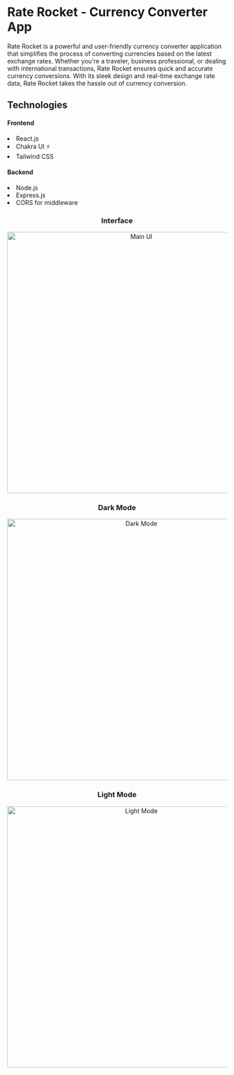 # Rate Rocket - Currency Converter App
<p>Rate Rocket is a powerful and user-friendly currency converter application that simplifies the process of converting currencies based on the latest exchange rates. Whether you're a traveler, business professional, or dealing with international transactions, Rate Rocket ensures quick and accurate currency conversions. With its sleek design and real-time exchange rate data, Rate Rocket takes the hassle out of currency conversion.</p>

## Technologies
<div >
  <div>
    <h4> Frontend</h4>
    <li>React.js</li>
    <li>Chakra UI ⚡️ </li>
    <li>Tailwind CSS </li>
  </div>

  <div>
    <h4>Backend</h4>
    <li>Node.js</li>
    <li>Express.js</li>
    <li>CORS for middleware</li>
  </div>
</div>






<h3 align="center">Interface</h3>
  <p align="center" width="100%">
<!--     <img width="600" alt="Screenshot 2024-01-31 at 13 51 32" src="https://github.com/kumuduwije/rate-rocket/assets/54832037/7a56e8e3-ce95-4d78-9616-6e8a3a261636"> -->

<img width="600" alt="Main UI" src="https://github.com/kumuduwije/rate-rocket/assets/54832037/ec4eb01b-8fa5-4508-abb6-a6725221bf9c">

    
</p>

  <h3 align="center">Dark Mode</h3>

  <p align="center" width="100%">
<!--     <img width="600" alt="Screenshot 2024-01-31 at 13 48 51" src="https://github.com/kumuduwije/rate-rocket/assets/54832037/7bd26204-2850-4b0a-817a-40dc82e8c4dd"> -->
    <img width="600" alt="Dark Mode" src="https://github.com/kumuduwije/rate-rocket/assets/54832037/1eaf2d0f-3b10-4e01-b0cc-2945c886c949">
  
  </p>

<h3 align="center">Light Mode</h3>
  <p align="center" width="100%">
<!--     <img width="600" alt="Screenshot 2024-01-31 at 13 48 42" src="https://github.com/kumuduwije/rate-rocket/assets/54832037/7e73ab1b-4d98-4048-8c93-923ad8e8d3fd"> -->
    <img width="600" alt="Light Mode" src="https://github.com/kumuduwije/rate-rocket/assets/54832037/ee6ffaa3-d40f-4077-8ac0-d05c50c2bb6c">

</p>








